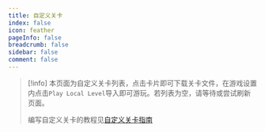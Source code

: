 ```yaml
---
title: 自定义关卡
index: false
icon: feather
pageInfo: false
breadcrumb: false
sidebar: false
comment: false
---
```


<script setup>
    import LevelList from '@source/components/level-list/App.vue';
</script>

> [!info]
> 本页面为自定义关卡列表，点击卡片即可下载关卡文件，在游戏设置内点击`Play Local Level`导入即可游玩。若列表为空，请等待或尝试刷新页面。
> 
> 编写自定义关卡的教程见[自定义关卡指南](/guide/level/)

<LevelList />